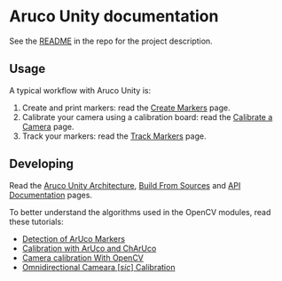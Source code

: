 # Aruco Unity documentation

See the [README](https://github.com/NormandErwan/ArucoUnity/blob/master/README.md) in the repo for the project description.

## Usage

A typical workflow with Aruco Unity is:

1. Create and print markers: read the [Create Markers](manual/create-markers.html) page.
2. Calibrate your camera using a calibration board: read the [Calibrate a Camera](manual/calibrate-a-camera.html) page.
3. Track your markers: read the [Track Markers](manual/track-markers.html) page.

## Developing

Read the [Aruco Unity Architecture](manual/aruco-unity-architecture.html), [Build From Sources](manual/build-from-sources.html) and [API Documentation](api/ArucoUnity.Calibration.html) pages.

To better understand the algorithms used in the OpenCV modules, read these tutorials:

- [Detection of ArUco Markers](https://docs.opencv.org/3.4/d5/dae/tutorial_aruco_detection.html)
- [Calibration with ArUco and ChArUco](https://docs.opencv.org/3.4/da/d13/tutorial_aruco_calibration.html)
- [Camera calibration With OpenCV](https://docs.opencv.org/3.4/d4/d94/tutorial_camera_calibration.html)
- [Omnidirectional Cameara [*sic*] Calibration](https://docs.opencv.org/3.4/dd/d12/tutorial_omnidir_calib_main.html)